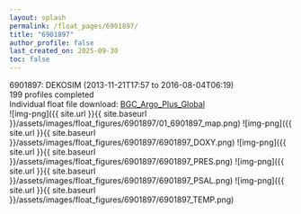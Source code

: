 ```yaml
---
layout: splash
permalink: /float_pages/6901897/
title: "6901897"
author_profile: false
last_created_on: 2025-09-30
toc: false
---
```

 
6901897: DEKOSIM (2013-11-21T17:57 to 2016-08-04T06:19)\
199 profiles completed\
Individual float file download: [BGC_Argo_Plus_Global](https://ftp.soest.hawaii.edu/bgc_argo_plus/Individual_Floats/outliers_removed/6901897_Sprof_processed.nc)\
![img-png]({{ site.url }}{{ site.baseurl }}/assets/images/float_figures/6901897/01_6901897_map.png)
![img-png]({{ site.url }}{{ site.baseurl }}/assets/images/float_figures/6901897/6901897_DOXY.png)
![img-png]({{ site.url }}{{ site.baseurl }}/assets/images/float_figures/6901897/6901897_PRES.png)
![img-png]({{ site.url }}{{ site.baseurl }}/assets/images/float_figures/6901897/6901897_PSAL.png)
![img-png]({{ site.url }}{{ site.baseurl }}/assets/images/float_figures/6901897/6901897_TEMP.png)
